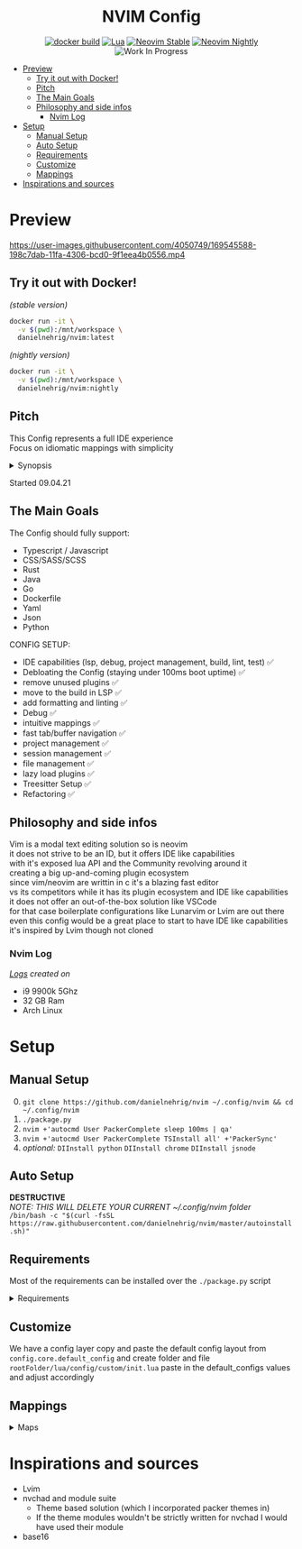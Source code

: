 <div align="center">

<h1>NVIM Config</h1>

[![docker build](https://img.shields.io/github/workflow/status/danielnehrig/nvim/ci?label=build&logo=docker&style=for-the-badge)](https://hub.docker.com/r/danielnehrig/nvim/tags)
[![Lua](https://img.shields.io/badge/Lua-blue.svg?style=for-the-badge&logo=lua)](http://www.lua.org)
[![Neovim Stable](https://img.shields.io/badge/Neovim%20Stable-green.svg?style=for-the-badge&logo=neovim)](https://neovim.io)
[![Neovim Nightly](https://img.shields.io/badge/Neovim%20Nightly-red.svg?style=for-the-badge&logo=neovim)](https://neovim.io)
![Work In Progress](https://img.shields.io/badge/Work%20In%20Progress-orange?style=for-the-badge)

</div>

- [Preview](#preview)
  - [Try it out with Docker!](#try-it-out-with-docker)
  - [Pitch](#pitch)
  - [The Main Goals](#the-main-goals)
  - [Philosophy and side infos](#philosophy-and-side-infos)
    - [Nvim Log](#nvim-log)
- [Setup](#setup)
  - [Manual Setup](#manual-setup)
  - [Auto Setup](#auto-setup)
  - [Requirements](#requirements)
  - [Customize](#customize)
  - [Mappings](#mappings)
- [Inspirations and sources](#inspirations-and-sources)

# Preview

https://user-images.githubusercontent.com/4050749/169545588-198c7dab-11fa-4306-bcd0-9f1eea4b0556.mp4

## Try it out with Docker!

_(stable version)_

```bash
docker run -it \
  -v $(pwd):/mnt/workspace \
  danielnehrig/nvim:latest
```

_(nightly version)_

```bash
docker run -it \
  -v $(pwd):/mnt/workspace \
  danielnehrig/nvim:nightly
```

## Pitch

This Config represents a full IDE experience\
Focus on idiomatic mappings with simplicity

<details>
<summary>Synopsis</summary>
I've been using vim for about 7-8 years now

While I was aware that neovim was a thing
I didn't really understand or tried to understand
which problems it tries to solve which vim has
one day I jumped about features for the 0.5.0 upcoming release
which was about the native LSP in neovim
while I was using YCM at that time for VIM
(which I was pretty happy with)
I thought lets give it a shot how it works for neovim
this is when I realized that neovim had a LUA JIT
implemented at that moment I was sold to it due to prior lua experience
I investigated the lua plugin ecosystem while fairly small at that time
it grew and grew and grew... It looked promising
now we are here back at it again configuring the same editor
with better features
this time getting an IDE like experience
getting rid of prior pain points with vim
and getting rid of bad habits.
The journey begins

</details>

Started 09.04.21

## The Main Goals

The Config should fully support:

- Typescript / Javascript
- CSS/SASS/SCSS
- Rust
- Java
- Go
- Dockerfile
- Yaml
- Json
- Python

CONFIG SETUP:

- IDE capabilities (lsp, debug, project management, build, lint, test) ✅
- Debloating the Config (staying under 100ms boot uptime) ✅
- remove unused plugins ✅
- move to the build in LSP ✅
- add formatting and linting ✅
- Debug ✅
- intuitive mappings ✅
- fast tab/buffer navigation ✅
- project management ✅
- session management ✅
- file management ✅
- lazy load plugins ✅
- Treesitter Setup ✅
- Refactoring ✅

## Philosophy and side infos

Vim is a modal text editing solution so is neovim\
it does not strive to be an ID, but it offers IDE like capabilities\
with it's exposed lua API and the Community revolving around it\
creating a big up-and-coming plugin ecosystem\
since vim/neovim are writtin in c it's a blazing fast editor\
vs its competitors
while it has its plugin ecosystem and IDE like capabilities\
it does not offer an out-of-the-box solution like VSCode\
for that case boilerplate configurations like Lunarvim or Lvim are out there\
even this config would be a great place to start to have IDE like capabilities\
it's inspired by Lvim though not cloned

### Nvim Log

_[Logs](./nvim.log) created on_

- i9 9900k 5Ghz
- 32 GB Ram
- Arch Linux

# Setup

## Manual Setup

0. `git clone https://github.com/danielnehrig/nvim ~/.config/nvim && cd ~/.config/nvim`
1. `./package.py`
2. `nvim +'autocmd User PackerComplete sleep 100ms | qa'`
3. `nvim +'autocmd User PackerComplete TSInstall all' +'PackerSync'`
4. _optional:_ `DIInstall python` `DIInstall chrome` `DIInstall jsnode`

## Auto Setup

**DESTRUCTIVE**\
_NOTE: THIS WILL DELETE YOUR CURRENT ~/.config/nvim folder_\
`/bin/bash -c "$(curl -fsSL https://raw.githubusercontent.com/danielnehrig/nvim/master/autoinstall.sh)"`

## Requirements

Most of the requirements can be installed over the `./package.py` script

<details>
<summary>Requirements</summary>

Font:

_Nerd Font any Monospaced One (if not monospaced the dashboard logo will not work)_
**I use FiraCode Nerd Font Mono for regular and bold and VictorMono Nerd Font for italics**

_Package managers:_

- _python3.9_
- _node_
- _go_
- _rust/cargo_
- _luarocks_
- _brew_ (mac support)
- _yay_ (archlinux support)

_NVIM V ^0.7.\*_

_LSPs in path:_

- pyright
- efm (for lint and formatting mainly lua and JS, TS)
- typescript-language-server
- rust-analyzer
- gopls
- sumneko-lua
- jdtls
- etc... check lsp config for more info

_DAP:_

- Some Adapters can be installed with Dap install
- Java Adapter has to be installed manually

</details>

## Customize

We have a config layer copy and paste the default config layout from `config.core.default_config`
and create folder and file `rootFolder/lua/config/custom/init.lua`
paste in the default_configs values and adjust accordingly

## Mappings

<details>
<summary>Maps</summary>

- Space is the leader key

- d - is for Debug
- g - is for misc LSP actions
- q - quickfix
- l - loclist
- u - utility (disable diagnostic etc)
- f - file related (telescope)
- w - window

</details>

# Inspirations and sources

- Lvim
- nvchad and module suite
  - Theme based solution (which I incorporated packer themes in)
  - If the theme modules wouldn't be strictly written for nvchad I would have used their module
- base16

